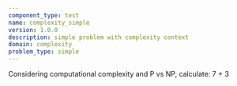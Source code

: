 ```yaml
---
component_type: test
name: complexity_simple
version: 1.0.0
description: simple problem with complexity context
domain: complexity
problem_type: simple
---
```


Considering computational complexity and P vs NP, calculate: 7 + 3
